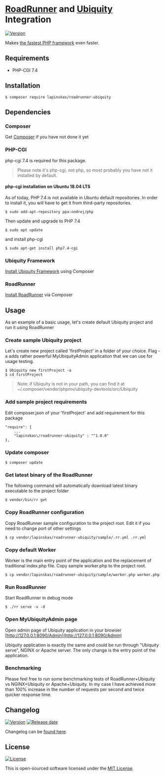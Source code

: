 # [RoadRunner][link_roadrunner] and [Ubiquity][link_ubiquity] Integration
[![Version][badge_packagist_version]][link_packagist]

Makes [the fastest PHP framework][link_php_bench] even faster.

## Requirements
 * PHP-CGI 7.4

## Installation
```shell
$ composer require lapinskas/roadrunner-ubiquity
```

## Dependencies
### Composer
Get [Composer](https://getcomposer.org/download/) if you have not done it yet

### PHP-CGI
php-cgi 7.4 is required for this package. 
> Please note it's php-cgi, not php, so most probably you have not it installed by default.

#### php-cgi installation on Ubuntu 18.04 LTS
As of today, PHP 7.4 is not available in Ubuntu default repositories. In order to install it, you will have to get it from third-party repositories.
```shell
$ sudo add-apt-repository ppa:ondrej/php
```

Then update and upgrade to PHP 7.4
```shell
$ sudo apt update
```

and install php-cgi
```shell
$ sudo apt-get install php7.4-cgi
```

### Ubiquity Framework
[Install Ubiquity Framework](https://micro-framework.readthedocs.io/en/latest/quickstart/quickstart.html
) using Composer

### RoadRunner
[Install RoadRunner](https://roadrunner.dev/docs/intro-install) via Composer


## Usage
As an example of a basic usage, let's create default Ubiquity project and run it using RoadRunner

### Create sample Ubiquity project
Let's create new project called 'firstProject' in a folder of your choice.
Flag -a adds rather powerful MyUbiquityAdmin application that we can use for usage testing.
```shell
$ Ubiquity new firstProject -a
$ cd firstProject
```
> Note: if Ubiquity is not in your path, you can find it at ~/.composer/vendor/phpmv/ubiquity-devtools/src/Ubiquity

### Add sample project requirements
Edit composer.json of your 'firstProject' and add requirement for this package
```
"require": {
    ...
    "lapinskas\/roadrunner-ubiquity" : "^1.0.0"
},
```

### Update composer
```shell
$ composer update
```

### Get latest binary of the RoadRunner
The following command will automatically download latest binary executable to the project folder
```shell
$ vendor/bin/rr get
```

### Copy RoadRunner configuration
Copy RoadRunner sample configuration to the project root. Edit it if you need to change port of other settings
```shell
$ cp vendor/lapinskas/roadrunner-ubiquity/sample/.rr.yml .rr.yml
```
### Copy default Worker
Worker is the main entry point of the application and the replacement of traditional index.php file. Copy sample worker.php to the project root.
```shell
$ cp vendor/lapinskas/roadrunner-ubiquity/sample/worker.php worker.php
```

### Run RoadRunner
Start RoadRunner in debug mode
```
$ ./rr serve -v -d
```

### Open MyUbiquityAdmin page
Open admin page of Ubiquity application in your browser
[http://127.0.0.1:8090/Admin](http://127.0.0.1:8090/Admin)

Ubiquity application is exactly the same and could be run through "Ubiquity serve", NGINX or Apache server. The only change is the entry point of the application.

### Benchmarking
Please feel free to run some benchmarking tests of RoadRunner+Ubiquity vs NGINX+Ubiquity or Apache+Ubiquity. In my case I have achieved more than 100% increase in the number of requests per second and twice quicker response time.

## Changelog
[![Version][badge_packagist_version]][link_packagist]
[![Release date][badge_release_date]][link_releases]

Changelog can be [found here][link_changes_log].

## License
[![License](https://poser.pugx.org/lapinskas/roadrunner-ubiquity/license)](https://packagist.org/packages/lapinskas/roadrunner-ubiquity)

This is open-sourced software licensed under the [MIT License][link_license].

[badge_packagist_version]:https://img.shields.io/packagist/v/lapinskas/roadrunner-ubiquity.svg?maxAge=180
[badge_release_date]:https://img.shields.io/github/release-date/Lapinskas/roadrunner-ubiquity.svg?style=flat-square&maxAge=180
[link_roadrunner]:https://github.com/spiral/roadrunner
[link_ubiquity]:https://github.com/phpMv/ubiquity
[link_packagist]:https://packagist.org/packages/lapinskas/roadrunner-ubiquity
[link_php_bench]:http://www.phpbenchmarks.com/en/
[link_releases]:https://github.com/Lapinskas/roadrunner-ubiquity/releases
[link_changes_log]:https://github.com/Lapinskas/roadrunner-ubiquity/blob/master/CHANGELOG.md
[link_license]:https://github.com/Lapinskas/roadrunner-ubiquity/blob/master/LICENSE